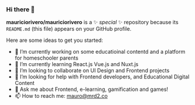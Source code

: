### Hi there 👋


**mauriciorivero/mauriciorivero** is a ✨ _special_ ✨ repository because its `README.md` (this file) appears on your GitHub profile.

Here are some ideas to get you started:

- 🔭 I’m currently working on some educatioinal contentd and a platform for homeschooler parents
- 🌱 I’m currently learning React.js Vue.js and Nuxt.js
- 👯 I’m looking to collaborate on UI Design and Frontend projects
- 🤔 I’m looking for help with Frontend developers, and Educational Digital Content
- 💬 Ask me about Frontend, e-learning, gamification and games!
- 📫 How to reach me: mauro@mrd2.co
<!--- ⚡ Fun fact: ...
-->
